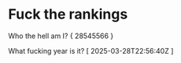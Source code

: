 # Fuck the rankings

Who the hell am I?
{ 28545566 }

What fucking year is it?
[ 2025-03-28T22:56:40Z ]
